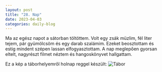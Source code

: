 ```yaml
---
layout: post
title: "28. Nap"
date: 2023-04-03
categories: daily-blog
---
```


Ma az egész napot a sátorban töltöttem. Volt egy zsák müzlim, fél liter tejem, pár gyümölcsöm és egy darab szalámim. Ezeket beosztottam és estig mindent szépen lassan elfogyasztottam. A nap meglepően gyorsan eltelt, nagyrészt filmet néztem és hangoskönyvet hallgattam. 

Ez a kép a táborhelyemről holnap reggel készült: ![Tábor](/2day28camp.jpg)
